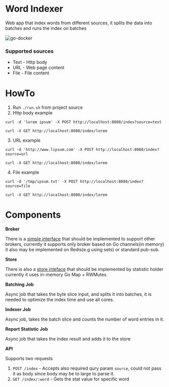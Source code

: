 # Word Indexer
Web app that index words from different sources, it splits the data into batches and runs the index on batches

![go-docker](https://hackernoon.com/hn-images/1*JfSp7LWmVE1nj15IrxWSWQ.png)

### Supported sources
- Text - Http body
- URL - Web page content
- File - File content

# HowTo

1. Run `./run.sh` from project source
2. Http body example

```
curl -d 'lorem ipsum' -X POST http://localhost:8080/index?source=text
```
```
curl -X GET http://localhost:8080/index/lorem
```
3. URL example

```
curl -d 'http://www.lipsum.com' -X POST http://localhost:8080/index?source=url
```
```
curl -X GET http://localhost:8080/index/lorem
```
4. File example

```
curl -d '/tmp/ipsum.txt' -X POST http://localhost:8080/index?source=file
```
```
curl -X GET http://localhost:8080/index/lorem
```

# Components

**Broker**

There is a [simple interface](https://github.com/fatal10110/word-indexer/blob/master/src/broker.go#L12) that should be implemented to support other brokers, currently it supports only broker based on Go channels(in memory)
it also may be implemented on Redis(e.g using sets) or standard pub-sub.

**Store**

There is also a [store inteface](https://github.com/fatal10110/word-indexer/blob/master/src/store.go#L8) that should be implemented by statistic holder
currently it uses in-memory Go Map + RWMutex.

**Batching Job**

Async job that takes the byte slice input, and splits it into batches, it is needed to optimize the index time and use all cores.

**Indexer Job**

Async job, takes the batch slice and counts the number of word entries in it.

**Report Statistic Job**

Async job that takes the index result and adds it to the store

**API**

Supports two requests 
1. `POST /index` - Accepts also required qury param `source`, could not pass it as body since body may be to large to parse it.
2. `GET /index/:word` - Gets the stat value for specific word
